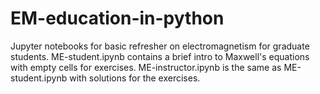 # EM-education-in-python
Jupyter notebooks for basic refresher on electromagnetism for graduate students.
ME-student.ipynb contains a brief intro to Maxwell's equations with empty cells for exercises. 
ME-instructor.ipynb is the same as ME-student.ipynb with solutions for the exercises.
